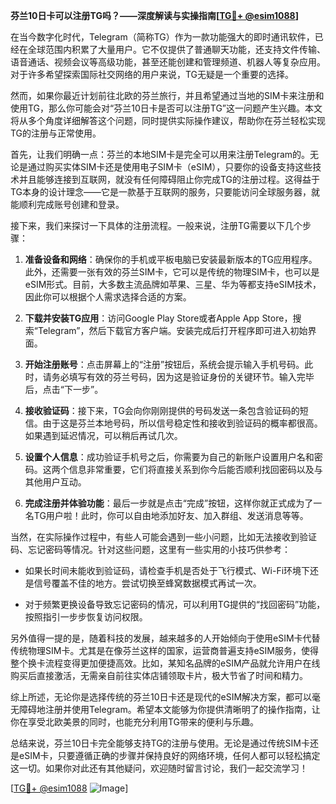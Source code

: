 **芬兰10日卡可以注册TG吗？——深度解读与实操指南[[TG💪+ @esim1088](https://t.me/s/esim1088)]**

在当今数字化时代，Telegram（简称TG）作为一款功能强大的即时通讯软件，已经在全球范围内积累了大量用户。它不仅提供了普通聊天功能，还支持文件传输、语音通话、视频会议等高级功能，甚至还能创建和管理频道、机器人等复杂应用。对于许多希望探索国际社交网络的用户来说，TG无疑是一个重要的选择。

然而，如果你最近计划前往北欧的芬兰旅行，并且希望通过当地的SIM卡来注册和使用TG，那么你可能会对“芬兰10日卡是否可以注册TG”这一问题产生兴趣。本文将从多个角度详细解答这个问题，同时提供实际操作建议，帮助你在芬兰轻松实现TG的注册与正常使用。

首先，让我们明确一点：芬兰的本地SIM卡是完全可以用来注册Telegram的。无论是通过购买实体SIM卡还是使用电子SIM卡（eSIM），只要你的设备支持这些技术并且能够连接到互联网，就没有任何障碍阻止你完成TG的注册过程。这得益于TG本身的设计理念——它是一款基于互联网的服务，只要能访问全球服务器，就能顺利完成账号创建和登录。

接下来，我们来探讨一下具体的注册流程。一般来说，注册TG需要以下几个步骤：

1. **准备设备和网络**：确保你的手机或平板电脑已安装最新版本的TG应用程序。此外，还需要一张有效的芬兰SIM卡，它可以是传统的物理SIM卡，也可以是eSIM形式。目前，大多数主流品牌如苹果、三星、华为等都支持eSIM技术，因此你可以根据个人需求选择合适的方案。

2. **下载并安装TG应用**：访问Google Play Store或者Apple App Store，搜索“Telegram”，然后下载官方客户端。安装完成后打开程序即可进入初始界面。

3. **开始注册账号**：点击屏幕上的“注册”按钮后，系统会提示输入手机号码。此时，请务必填写有效的芬兰号码，因为这是验证身份的关键环节。输入完毕后，点击“下一步”。

4. **接收验证码**：接下来，TG会向你刚刚提供的号码发送一条包含验证码的短信。由于这是芬兰本地号码，所以信号稳定性和接收到验证码的概率都很高。如果遇到延迟情况，可以稍后再试几次。

5. **设置个人信息**：成功验证手机号之后，你需要为自己的新账户设置用户名和密码。这两个信息非常重要，它们将直接关系到你今后能否顺利找回密码以及与其他用户互动。

6. **完成注册并体验功能**：最后一步就是点击“完成”按钮，这样你就正式成为了一名TG用户啦！此时，你可以自由地添加好友、加入群组、发送消息等等。

当然，在实际操作过程中，有些人可能会遇到一些小问题，比如无法接收到验证码、忘记密码等情况。针对这些问题，这里有一些实用的小技巧供参考：

- 如果长时间未能收到验证码，请检查手机是否处于飞行模式、Wi-Fi环境下还是信号覆盖不佳的地方。尝试切换至蜂窝数据模式再试一次。
  
- 对于频繁更换设备导致忘记密码的情况，可以利用TG提供的“找回密码”功能，按照指引一步步恢复访问权限。

另外值得一提的是，随着科技的发展，越来越多的人开始倾向于使用eSIM卡代替传统物理SIM卡。尤其是在像芬兰这样的国家，运营商普遍支持eSIM服务，使得整个换卡流程变得更加便捷高效。比如，某知名品牌的eSIM产品就允许用户在线购买后直接激活，无需亲自前往实体店铺领取卡片，极大节省了时间和精力。

综上所述，无论你是选择传统的芬兰10日卡还是现代的eSIM解决方案，都可以毫无障碍地注册并使用Telegram。希望本文能够为你提供清晰明了的操作指南，让你在享受北欧美景的同时，也能充分利用TG带来的便利与乐趣。

总结来说，芬兰10日卡完全能够支持TG的注册与使用。无论是通过传统SIM卡还是eSIM卡，只要遵循正确的步骤并保持良好的网络环境，任何人都可以轻松搞定这一切。如果你对此还有其他疑问，欢迎随时留言讨论，我们一起交流学习！

[[TG💪+ @esim1088](https://t.me/s/esim1088) ![Image](https://i.postimg.cc/4NQfJmqS/Snipaste-2025-05-13-00-14-12.png)]